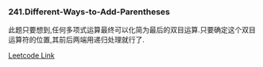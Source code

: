 ### 241.Different-Ways-to-Add-Parentheses

此题只要想到,任何多项式运算最终可以化简为最后的双目运算.只要确定这个双目运算符的位置,其前后两端用递归处理就行了.


[Leetcode Link](https://leetcode.com/problems/different-ways-to-add-parentheses)